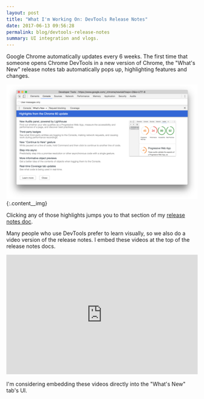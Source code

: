 ```yaml
---
layout: post
title: "What I'm Working On: DevTools Release Notes"
date: 2017-06-13 09:56:28
permalink: blog/devtools-release-notes
summary: UI integration and vlogs.
---
```


Google Chrome automatically updates every 6 weeks. The first time that
someone opens Chrome DevTools in a new version of Chrome, the
"What's New" release notes tab automatically pops up, highlighting
features and changes.

![Chrome DevTools Release Notes](/imgs/cdt-release-notes.png){:.content__img}

Clicking any of those highlights jumps you to that section of my [release
notes doc][RN].

[RN]: https://developers.google.com/web/updates/2017/04/devtools-release-notes

Many people who use DevTools prefer to learn visually, so we also do a video
version of the release notes. I embed these videos at the top of the release
notes docs.

<iframe width="100%" height="315"
    src="https://www.youtube.com/embed/4mx1m7UbBR0"
    frameborder="0" allowfullscreen></iframe>

I'm considering embedding these videos directly into the "What's New" tab's
UI.
